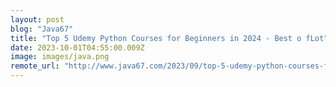 ```yaml
---
layout: post
blog: "Java67"
title: "Top 5 Udemy Python Courses for Beginners in 2024 - Best o fLot"
date: 2023-10-01T04:55:00.009Z
image: images/java.png
remote_url: "http://www.java67.com/2023/09/top-5-udemy-python-courses-for.html"
---
```


